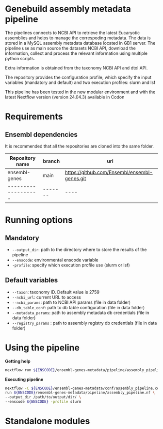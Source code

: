 # Genebuild assembly metadata pipeline

The pipelines connects to NCBI API to retrieve the latest Eucaryotic assemblies and helps to manage the correspoding metadata.
The data is stored in a MySQL assembly metadata database located in GB1 server. The pipeline use as main source the datasets NCBI API, download the information, collect and process the relevant information using multiple python scripts. 

Extra information is obtained from the taxonomy NCBI API and dtol API.  

The repository provides the configuration profile, which specify the input variables (mandatory and default) and two execution profiles: slurm and lsf

This pipeline has been tested in the new modular environment and with the latest Nextflow version (version 24.04.3) available in Codon 


# Requirements 

## Ensembl dependencies 


It is recommended that all the repositories are cloned into the same folder. 

| Repository name | branch | url |
|-------------------|-------|----|
| ensembl-genes | main | https://github.com/Ensembl/ensembl-genes.git |
|-------------------|-------|----|

# Running options

## Mandatory

- `--output_dir`: path to the directory where to store the results of the pipeline
- `--enscode`: environmental enscode variable   
- `-profile`: specify which execution profile use (slurm or lsf) 

## Default variables
- `--taxon`: taxonomy ID. Default value is 2759
- `--ncbi_url`: current URL to access 
- `--ncbi_params`: path to NCBI API params (file in data folder)
- `--db_table_conf`: path to db table configuration (file in data folder)
- `--metadata_params`: path to assembly metadata db credentials (file in data folder)
- `--registry_params` : path to assembly registry db credentials (file in data folder)

# Using the pipeline

**Getting help**
```bash
nextflow run ${ENSCODE}/ensembl-genes-metadata/pipeline/assembly_pipeline.nf --help
```

**Executing pipeline**
```bash
nextflow -C ${ENSCODE}/ensembl-genes-metadata/conf/assembly_pipeline.conf \
run ${ENSCODE}/ensembl-genes-metadata/pipeline/assembly_pipeline.nf \
--output_dir /path/to/output/dir/ \
--enscode ${ENSCODE} -profile slurm
```

# Standalone modules











